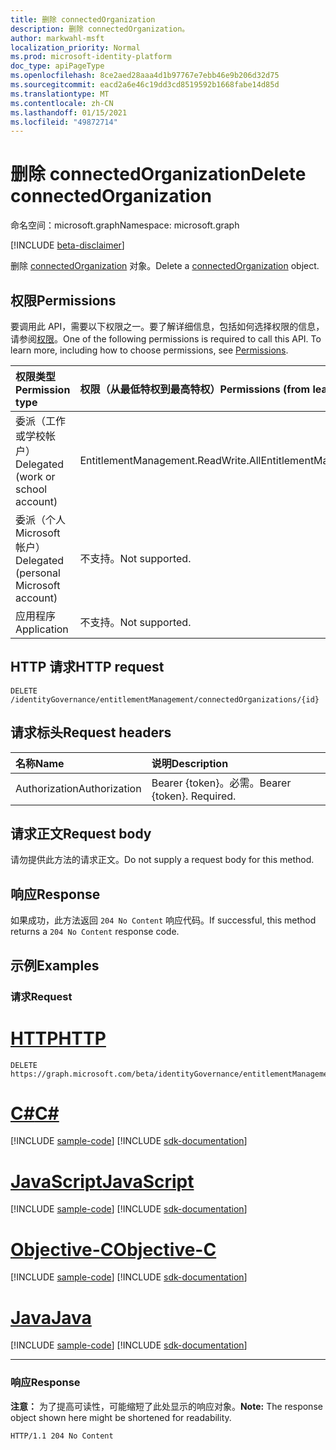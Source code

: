 ```yaml
---
title: 删除 connectedOrganization
description: 删除 connectedOrganization。
author: markwahl-msft
localization_priority: Normal
ms.prod: microsoft-identity-platform
doc_type: apiPageType
ms.openlocfilehash: 8ce2aed28aaa4d1b97767e7ebb46e9b206d32d75
ms.sourcegitcommit: eacd2a6e46c19dd3cd8519592b1668fabe14d85d
ms.translationtype: MT
ms.contentlocale: zh-CN
ms.lasthandoff: 01/15/2021
ms.locfileid: "49872714"
---
```

# <a name="delete-connectedorganization"></a><span data-ttu-id="f149a-103">删除 connectedOrganization</span><span class="sxs-lookup"><span data-stu-id="f149a-103">Delete connectedOrganization</span></span>

<span data-ttu-id="f149a-104">命名空间：microsoft.graph</span><span class="sxs-lookup"><span data-stu-id="f149a-104">Namespace: microsoft.graph</span></span>

[!INCLUDE [beta-disclaimer](../../includes/beta-disclaimer.md)]

<span data-ttu-id="f149a-105">删除 [connectedOrganization](../resources/connectedorganization.md) 对象。</span><span class="sxs-lookup"><span data-stu-id="f149a-105">Delete a [connectedOrganization](../resources/connectedorganization.md) object.</span></span>

## <a name="permissions"></a><span data-ttu-id="f149a-106">权限</span><span class="sxs-lookup"><span data-stu-id="f149a-106">Permissions</span></span>

<span data-ttu-id="f149a-p101">要调用此 API，需要以下权限之一。要了解详细信息，包括如何选择权限的信息，请参阅[权限](/graph/permissions-reference)。</span><span class="sxs-lookup"><span data-stu-id="f149a-p101">One of the following permissions is required to call this API. To learn more, including how to choose permissions, see [Permissions](/graph/permissions-reference).</span></span>

|<span data-ttu-id="f149a-109">权限类型</span><span class="sxs-lookup"><span data-stu-id="f149a-109">Permission type</span></span>|<span data-ttu-id="f149a-110">权限（从最低特权到最高特权）</span><span class="sxs-lookup"><span data-stu-id="f149a-110">Permissions (from least to most privileged)</span></span>|
|:---|:---|
| <span data-ttu-id="f149a-111">委派（工作或学校帐户）</span><span class="sxs-lookup"><span data-stu-id="f149a-111">Delegated (work or school account)</span></span>     | <span data-ttu-id="f149a-112">EntitlementManagement.ReadWrite.All</span><span class="sxs-lookup"><span data-stu-id="f149a-112">EntitlementManagement.ReadWrite.All</span></span> |
| <span data-ttu-id="f149a-113">委派（个人 Microsoft 帐户）</span><span class="sxs-lookup"><span data-stu-id="f149a-113">Delegated (personal Microsoft account)</span></span> | <span data-ttu-id="f149a-114">不支持。</span><span class="sxs-lookup"><span data-stu-id="f149a-114">Not supported.</span></span> |
| <span data-ttu-id="f149a-115">应用程序</span><span class="sxs-lookup"><span data-stu-id="f149a-115">Application</span></span>                            | <span data-ttu-id="f149a-116">不支持。</span><span class="sxs-lookup"><span data-stu-id="f149a-116">Not supported.</span></span> |

## <a name="http-request"></a><span data-ttu-id="f149a-117">HTTP 请求</span><span class="sxs-lookup"><span data-stu-id="f149a-117">HTTP request</span></span>

<!-- {
  "blockType": "ignored"
}
-->
```http
DELETE /identityGovernance/entitlementManagement/connectedOrganizations/{id}
```

## <a name="request-headers"></a><span data-ttu-id="f149a-118">请求标头</span><span class="sxs-lookup"><span data-stu-id="f149a-118">Request headers</span></span>
|<span data-ttu-id="f149a-119">名称</span><span class="sxs-lookup"><span data-stu-id="f149a-119">Name</span></span>|<span data-ttu-id="f149a-120">说明</span><span class="sxs-lookup"><span data-stu-id="f149a-120">Description</span></span>|
|:---|:---|
|<span data-ttu-id="f149a-121">Authorization</span><span class="sxs-lookup"><span data-stu-id="f149a-121">Authorization</span></span>|<span data-ttu-id="f149a-p102">Bearer {token}。必需。</span><span class="sxs-lookup"><span data-stu-id="f149a-p102">Bearer {token}. Required.</span></span>|

## <a name="request-body"></a><span data-ttu-id="f149a-124">请求正文</span><span class="sxs-lookup"><span data-stu-id="f149a-124">Request body</span></span>
<span data-ttu-id="f149a-125">请勿提供此方法的请求正文。</span><span class="sxs-lookup"><span data-stu-id="f149a-125">Do not supply a request body for this method.</span></span>

## <a name="response"></a><span data-ttu-id="f149a-126">响应</span><span class="sxs-lookup"><span data-stu-id="f149a-126">Response</span></span>

<span data-ttu-id="f149a-127">如果成功，此方法返回 `204 No Content` 响应代码。</span><span class="sxs-lookup"><span data-stu-id="f149a-127">If successful, this method returns a `204 No Content` response code.</span></span>

## <a name="examples"></a><span data-ttu-id="f149a-128">示例</span><span class="sxs-lookup"><span data-stu-id="f149a-128">Examples</span></span>

### <a name="request"></a><span data-ttu-id="f149a-129">请求</span><span class="sxs-lookup"><span data-stu-id="f149a-129">Request</span></span>

# <a name="http"></a>[<span data-ttu-id="f149a-130">HTTP</span><span class="sxs-lookup"><span data-stu-id="f149a-130">HTTP</span></span>](#tab/http)
<!-- {
  "blockType": "request",
  "name": "delete_connectedorganization"
}
-->
``` http
DELETE https://graph.microsoft.com/beta/identityGovernance/entitlementManagement/connectedOrganizations/{id}
```
# <a name="c"></a>[<span data-ttu-id="f149a-131">C#</span><span class="sxs-lookup"><span data-stu-id="f149a-131">C#</span></span>](#tab/csharp)
[!INCLUDE [sample-code](../includes/snippets/csharp/delete-connectedorganization-csharp-snippets.md)]
[!INCLUDE [sdk-documentation](../includes/snippets/snippets-sdk-documentation-link.md)]

# <a name="javascript"></a>[<span data-ttu-id="f149a-132">JavaScript</span><span class="sxs-lookup"><span data-stu-id="f149a-132">JavaScript</span></span>](#tab/javascript)
[!INCLUDE [sample-code](../includes/snippets/javascript/delete-connectedorganization-javascript-snippets.md)]
[!INCLUDE [sdk-documentation](../includes/snippets/snippets-sdk-documentation-link.md)]

# <a name="objective-c"></a>[<span data-ttu-id="f149a-133">Objective-C</span><span class="sxs-lookup"><span data-stu-id="f149a-133">Objective-C</span></span>](#tab/objc)
[!INCLUDE [sample-code](../includes/snippets/objc/delete-connectedorganization-objc-snippets.md)]
[!INCLUDE [sdk-documentation](../includes/snippets/snippets-sdk-documentation-link.md)]

# <a name="java"></a>[<span data-ttu-id="f149a-134">Java</span><span class="sxs-lookup"><span data-stu-id="f149a-134">Java</span></span>](#tab/java)
[!INCLUDE [sample-code](../includes/snippets/java/delete-connectedorganization-java-snippets.md)]
[!INCLUDE [sdk-documentation](../includes/snippets/snippets-sdk-documentation-link.md)]

---



### <a name="response"></a><span data-ttu-id="f149a-135">响应</span><span class="sxs-lookup"><span data-stu-id="f149a-135">Response</span></span>
<span data-ttu-id="f149a-136">**注意：** 为了提高可读性，可能缩短了此处显示的响应对象。</span><span class="sxs-lookup"><span data-stu-id="f149a-136">**Note:** The response object shown here might be shortened for readability.</span></span>
<!-- {
  "blockType": "response",
  "truncated": true
}
-->
``` http
HTTP/1.1 204 No Content
```

<!-- uuid: 16cd6b66-4b1a-43a1-adaf-3a886856ed98
2019-02-04 14:57:30 UTC -->
<!-- {
  "type": "#page.annotation",
  "description": "Delete connectedOrganization",
  "keywords": "",
  "section": "documentation",
  "tocPath": ""
}-->


